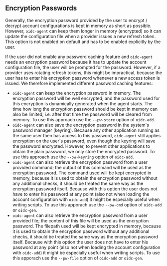 ## Encryption Passwords
Generally, the encryption password provided by the user to encrypt / decrypt
account configurations is kept in memory as short as possible. However, `oidc-agent` can keep them longer in memory (encrypted) so it can update the configuration file when a provider issues a new refresh token. This option is not enabled on default and has to be enabled explicitly by the user.

If the user did not enable any password caching feature and `oidc-agent`
needs an encryption password because it has to update the account
configuration file, the user will be prompted for the password. However,
if a provider uses rotating refresh tokens, this might be impractical,
because the user has to enter his encryption password whenever a new
access token is issued. We therefore implemented different password
caching features:
- `oidc-agent` can keep the encryption password in memory. The encryption
    password will be well encrypted; and the password used for this
    encryption is dynamically generated when the agent starts. The time
    how long the encryption password should be kept in memory can also be
    limited, i.e. after that time the password will be cleared from
    memory. To use this approach use the `--pw-store` option of
    `oidc-add`.
- `oidc-agent` can also save the encryption password in the system's
    password manager (keyring). Because any other application running as
    the same user then has access to this password, `oidc-agent` still
    applies encryption on the user's password, even though the keyring
    will save the password encrypted. However, to prevent other
    applications to obtain the plain password, we only store the encrypted
    password. To use this approach use the `--pw-keyring` option of
    `oidc-add`.
- `oidc-agent` can also retrieve the encryption password from a user
    provided command; the output of this command will be used as the
    encryption password. The command used will be kept encrypted in
    memory, because it is used to obtain the encryption password without
    any additional checks, it should be treated the same way as the
    encryption password itself. Because with this option the user does not
    have to enter his password at any point (also not when loading the
    account configuration with `oidc-add`) it might be especially useful
    when writing scripts. To use this apporach use the `--pw-cmd` option
    of `oidc-add` or `oidc-gen`.
- `oidc-agent` can also retrieve the encryption password from a user
    provided file; the content of this file will be used as the encryption
    password. The filepath used will be kept encrypted in memory, because
    it is used to obtain the encryption password without any additional
    checks, it should be treated the same way as the encryption password
    itself. Because with this option the user does not have to enter his
    password at any point (also not when loading the account configuration
    with `oidc-add`) it might be especially useful when writing scripts.
    To use this apporach use the `--pw-file` option of `oidc-add` or
    `oidc-gen`.

